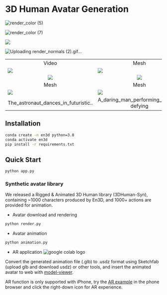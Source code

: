 # 3D Human Avatar Generation

![render_color (5)](https://github.com/saba99/Enhanced_3DHuman_Geneartion/assets/33378412/114cc68e-f409-4f9a-a343-787391157c54)

![render_color (7)](https://github.com/saba99/Enhanced_3DHuman_Geneartion/assets/33378412/076c7e20-38cb-4f47-9a17-abd36d8e140b)
 <td style="border: none"><img src="https://github.com/saba99/Enhanced_3DHuman_Geneartion/assets/33378412/114cc68e-f409-4f9a-a343-787391157c54.gif"></td> 
 


![Uploading render_normals (2).gif…]()



<table class="center">
      <tr >
      <td  style="border: none; text-align: center">Video</td>
      <td  style="border: none; text-align: center">Mesh</td>
      <td  style="border: none; text-align: center">Video</td>
      <td  style="border: none; text-align: center">Mesh</td>
      </tr>
      <tr>
      <td style="border: none"><img src="https://github.com/saba99/Enhanced_3DHuman_Geneartion/assets/33378412/3690e2bf-154f-4991-831d-577d6636d949.gif"></td>
      <td style="border: none"><img src="https://github.com/saba99/Enhanced_3DHuman_Geneartion/assets/33378412/6705a629-5a3b-46b1-a62e-d325e2199e2e.gif"></td>
      <td style="border: none"><img src="https://github.com/saba99/Enhanced_3DHuman_Geneartion/assets/33378412/acceaac4-71e1-40e9-9529-733fbc11c0b8.gif"></td>    
      <td style="border: none"><img src="https://github.com/saba99/Enhanced_3DHuman_Geneartion/assets/33378412/a61dd1c7-e68d-4e07-9c0c-27e73d567656.gif"></td>     
      </tr>
      <tr >
      <td  style="border: none; text-align: center"><img src="https://github.com/saba99/Enhanced_3DHuman_Geneartion/assets/33378412/34ea0ec7-3ff2-4b9c-bbf3-bb399ed37be5.gif"></td>
      <td  style="border: none; text-align: center"><img src=".gif"></td>
      <td  style="border: none; text-align: center"><img src="https://github.com/saba99/Enhanced_3DHuman_Geneartion/assets/33378412/8ab1e3e2-a578-4283-a41d-ef346880d717.gif"></td>
      <td  style="border: none; text-align: center"><img src="https://github.com/saba99/Enhanced_3DHuman_Geneartion/assets/33378412/076c7e20-38cb-4f47-9a17-abd36d8e140b.gif"></td>
      </tr>
      <tr >
      <td  style="border: none; text-align: center">Mesh </td>
      <td  style="border: none; text-align: center">Mesh </td>
      <td  style="border: none; text-align: center">Mesh </td>
      <td  style="border: none; text-align: center">Mesh </td>
      </tr>
       <td style="border: none"><img src="Results/ezgif.com-video-to-gif.gif"></td>
      <td style="border: none"><img src="Results/ezgif.com-video-to-gif (3).gif"></td>
      <td style="border: none"><img src="Results/ezgif.com-video-to-gif (1).gif"></td>
      <td style="border: none"><img src="Results/ezgif.com-video-to-gif (2).gif"></td>
      </tr>
       <tr >
      <td  style="border: none; text-align: center">The_astronaut_dances_in_futuristic..</td>
      <td  style="border: none; text-align: center">A_daring_man_performing_gravity-defying</td>
      <td  style="border: none; text-align: center">A_daring_man_is_scaling_a_treacherous..</td>
      <td  style="border: none; text-align: center">A_mighty_elephant_marches_steadily.</td>
      </tr>
</table>

## Installation
```bash
conda create -n en3d python=3.8
conda activate en3d
pip install -r requirements.txt
```

## Quick Start

```bash
python app.py
```

### Synthetic avatar library

We released a Rigged & Animated 3D Human library (3DHuman-Syn), containing ~1000 characters produced by En3D, and 1000+ actions are provided for animation.

- Avatar download and rendering
```bash
python render.py
```

- Avatar animation
```bash
python animation.py
```


- AR application <img src="https://img.shields.io/badge/Open in-iphone-blue" alt="google colab logo"></a> 


Convert the generated animation file (.glb) to .usdz format using Sketchfab (upload glb and download usdz) or other tools, and insert the animated avatar to web with [model-viewer](https://modelviewer.dev/).

AR function is only supported with iPhone, try the [AR example](https://3d-studio123.github.io/) in the phone browser and click the right-down icon for AR experience.




